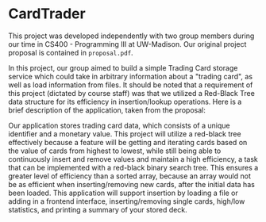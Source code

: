 # CardTrader

This project was developed independently with two group members during our time in CS400 - Programming III at UW-Madison. Our original project proposal is contained in `proposal.pdf`. 

In this project, our group aimed to build a simple Trading Card storage service which could take in arbitrary information about a "trading card", as well as load information from files. It should be noted that a requirement of this project (dictated by course staff) was that we utilized a Red-Black Tree data structure for its efficiency in insertion/lookup operations. Here is a brief description of the application, taken from the proposal:

Our application stores trading card data, which consists of a unique identifier and a monetary value. This project will utilize a red-black tree effectively because a feature will be getting and iterating cards based on the value of cards from highest to lowest, while still being able to continuously insert and remove values and maintain a high efficiency, a task that can be implemented with a red-black binary search tree. This ensures a greater level of efficiency than a sorted array, because an array would not be as efficient when inserting/removing new cards, after the initial data has been loaded. This application will support
insertion by loading a file or adding in a frontend interface, inserting/removing single cards, high/low statistics, and printing a summary of your stored deck.
